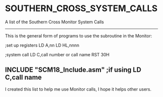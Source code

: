 # SOUTHERN_CROSS_SYSTEM_CALLS

A list of the Southern Cross Monitor System Calls

--------------------------------------------------------------------------
This is the general form of programs to use the subroutine in the Monitor:

;set up registers
LD A,nn
LD HL,nnnn
	
;system call
LD C,call number or call name
RST 30H
	
INCLUDE		"SCM18_Include.asm" ;if using LD C,call name
--------------------------------------------------------------------------

I created this list to help me use Monitor calls, I hope it helps other users.
